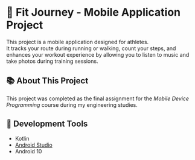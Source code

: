 # 👟 Fit Journey - Mobile Application Project
This project is a mobile application designed for athletes. 
<br>It tracks your route during running or walking, count your steps, and enhances your workout experience by allowing you to listen to music and take photos during training sessions.

## 📚 About This Project
This project was completed as the final assignment for the *Mobile Device Programming* course during my engineering studies.

## 🧰 Development Tools
- Kotlin
- [Android Studio](https://developer.android.com/studio?hl=pl)
- Android 10
